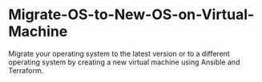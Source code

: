 # Migrate-OS-to-New-OS-on-Virtual-Machine
Migrate your operating system to the latest version or to a different operating system by creating a new virtual machine using Ansible and Terraform.
